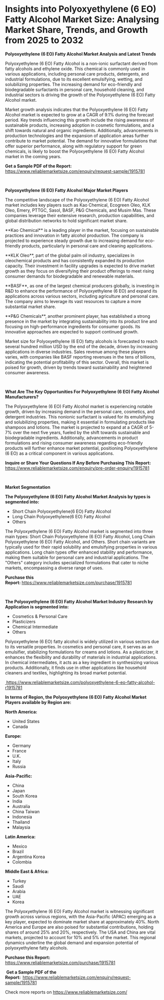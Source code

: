 <p><h1>Insights into Polyoxyethylene (6 EO) Fatty Alcohol Market Size: Analysing Market Share, Trends, and Growth from 2025 to 2032</h1></p><p><strong>Polyoxyethylene (6 EO) Fatty Alcohol Market Analysis and Latest Trends</strong></p>
<p><p>Polyoxyethylene (6 EO) Fatty Alcohol is a non-ionic surfactant derived from fatty alcohols and ethylene oxide. This chemical is commonly used in various applications, including personal care products, detergents, and industrial formulations, due to its excellent emulsifying, wetting, and solubilizing properties. The increasing demand for eco-friendly and biodegradable surfactants in personal care, household cleaning, and industrial sectors is driving the growth of the Polyoxyethylene (6 EO) Fatty Alcohol market.</p><p>Market growth analysis indicates that the Polyoxyethylene (6 EO) Fatty Alcohol market is expected to grow at a CAGR of 9.1% during the forecast period. Key trends influencing this growth include the rising awareness of sustainable products, increasing adoption in cosmetic formulations, and a shift towards natural and organic ingredients. Additionally, advancements in production technologies and the expansion of application areas further contribute to market potential. The demand for innovative formulations that offer superior performance, along with regulatory support for green chemicals, is likely to boost the Polyoxyethylene (6 EO) Fatty Alcohol market in the coming years.</p></p>
<p><strong>Get a Sample PDF of the Report:&nbsp;</strong> <a href="https://www.reliablemarketsize.com/enquiry/request-sample/1915781?utm_campaign=2733&utm_medium=2&utm_source=Github&utm_content=ia&utm_term=03042025&utm_id=polyoxyethylene-6-eo-fatty-alcohol">https://www.reliablemarketsize.com/enquiry/request-sample/1915781</a></p>
<p>&nbsp;</p>
<p><strong>Polyoxyethylene (6 EO) Fatty Alcohol Major Market Players</strong></p>
<p><p>The competitive landscape of the Polyoxyethylene (6 EO) Fatty Alcohol market includes key players such as Kao Chemical, Ecogreen Oleo, KLK Oleo, Emery, PTTGC, Sasol, BASF, P&G Chemicals, and Musim Mas. These companies leverage their extensive research, production capabilities, and global distribution networks to hold significant market share.</p><p>**Kao Chemical** is a leading player in the market, focusing on sustainable practices and innovation in fatty alcohol production. The company is projected to experience steady growth due to increasing demand for eco-friendly products, particularly in personal care and cleaning applications.</p><p>**KLK Oleo**, part of the global palm oil industry, specializes in oleochemical products and has consistently expanded its production capacity. Their investment in facility upgrades is expected to drive market growth as they focus on diversifying their product offerings to meet rising consumer demands for biodegradable and renewable materials.</p><p>**BASF**, as one of the largest chemical producers globally, is investing in R&D to enhance the performance of Polyoxyethylene (6 EO) and expand its applications across various sectors, including agriculture and personal care. The company aims to leverage its vast resources to capture a more substantial market share.</p><p>**P&G Chemicals**, another prominent player, has established a strong presence in the market by integrating sustainability into its product line and focusing on high-performance ingredients for consumer goods. Its innovative approaches are expected to support continued growth.</p><p>Market size for Polyoxyethylene (6 EO) fatty alcohols is forecasted to reach several hundred million USD by the end of the decade, driven by increasing applications in diverse industries. Sales revenue among these players varies, with companies like BASF reporting revenues in the tens of billions, indicating the potential profitability of this sector. Overall, this market is poised for growth, driven by trends toward sustainability and heightened consumer awareness.</p></p>
<p>&nbsp;</p>
<p><strong>What Are The Key Opportunities For Polyoxyethylene (6 EO) Fatty Alcohol Manufacturers?</strong></p>
<p><p>The Polyoxyethylene (6 EO) Fatty Alcohol market is experiencing notable growth, driven by increasing demand in the personal care, cosmetics, and detergent industries. This nonionic surfactant is valued for its emulsifying and solubilizing properties, making it essential in formulating products like shampoos and lotions. The market is projected to expand at a CAGR of 5-7% over the next five years, fueled by the shift towards sustainable and biodegradable ingredients. Additionally, advancements in product formulations and rising consumer awareness regarding eco-friendly products will further enhance market potential, positioning Polyoxyethylene (6 EO) as a critical component in various applications.</p></p>
<p><strong>Inquire or Share Your Questions If Any Before Purchasing This Report:</strong> <a href="https://www.reliablemarketsize.com/enquiry/pre-order-enquiry/1915781?utm_campaign=2733&utm_medium=2&utm_source=Github&utm_content=ia&utm_term=03042025&utm_id=polyoxyethylene-6-eo-fatty-alcohol">https://www.reliablemarketsize.com/enquiry/pre-order-enquiry/1915781</a></p>
<p>&nbsp;</p>
<p><strong>Market Segmentation</strong></p>
<p><strong>The Polyoxyethylene (6 EO) Fatty Alcohol Market Analysis by types is segmented into:</strong></p>
<p><ul><li>Short Chain Polyoxyethylene(6 EO) Fatty Alcohol</li><li>Long Chain Polyoxyethylene(6 EO) Fatty Alcohol</li><li>Others</li></ul></p>
<p><p>The Polyoxyethylene (6 EO) Fatty Alcohol market is segmented into three main types: Short Chain Polyoxyethylene (6 EO) Fatty Alcohol, Long Chain Polyoxyethylene (6 EO) Fatty Alcohol, and Others. Short chain variants are typically used for their rapid solubility and emulsifying properties in various applications. Long chain types offer enhanced stability and performance, making them suitable for personal care and industrial applications. The "Others" category includes specialized formulations that cater to niche markets, encompassing a diverse range of uses.</p></p>
<p><strong>Purchase this Report:&nbsp;</strong><a href="https://www.reliablemarketsize.com/purchase/1915781?utm_campaign=2733&utm_medium=2&utm_source=Github&utm_content=ia&utm_term=03042025&utm_id=polyoxyethylene-6-eo-fatty-alcohol">https://www.reliablemarketsize.com/purchase/1915781</a></p>
<p>&nbsp;</p>
<p><strong>The Polyoxyethylene (6 EO) Fatty Alcohol Market Industry Research by Application is segmented into:</strong></p>
<p><ul><li>Cosmetics & Personal Care</li><li>Plasticizers</li><li>Chemical Intermediate</li><li>Others</li></ul></p>
<p><p>Polyoxyethylene (6 EO) fatty alcohol is widely utilized in various sectors due to its versatile properties. In cosmetics and personal care, it serves as an emulsifier, stabilizing formulations for creams and lotions. As a plasticizer, it enhances the flexibility and durability of materials in industrial applications. In chemical intermediates, it acts as a key ingredient in synthesizing various products. Additionally, it finds use in other applications like household cleaners and textiles, highlighting its broad market potential.</p></p>
<p><a href="https://www.reliablemarketsize.com/polyoxyethylene-6-eo-fatty-alcohol-r1915781?utm_campaign=2733&utm_medium=2&utm_source=Github&utm_content=ia&utm_term=03042025&utm_id=polyoxyethylene-6-eo-fatty-alcohol">&nbsp;https://www.reliablemarketsize.com/polyoxyethylene-6-eo-fatty-alcohol-r1915781</a></p>
<p><strong>In terms of Region, the Polyoxyethylene (6 EO) Fatty Alcohol Market Players available by Region are:</strong></p>
<p>
    <p> <strong> North America: </strong>
        <ul>
            <li>United States</li>
            <li>Canada</li>
        </ul>
        </p> 
    <p> <strong> Europe: </strong>
        <ul>
            <li>Germany</li>
            <li>France</li>
            <li>U.K.</li>
            <li>Italy</li>
            <li>Russia</li>
        </ul>
        </p> 
    <p> <strong> Asia-Pacific: </strong>
        <ul>
            <li>China</li>
            <li>Japan</li>
            <li>South Korea</li>
            <li>India</li>
            <li>Australia</li>
            <li>China Taiwan</li>
            <li>Indonesia</li>
            <li>Thailand</li>
            <li>Malaysia</li>
        </ul>
        </p> 
    <p> <strong> Latin America: </strong>
        <ul>
            <li>Mexico</li>
            <li>Brazil</li>
            <li>Argentina Korea</li>
            <li>Colombia</li>
        </ul>
        </p> 
    <p> <strong> Middle East & Africa: </strong>
        <ul>
            <li>Turkey</li>
            <li>Saudi</li>
            <li>Arabia</li>
            <li>UAE</li>
            <li>Korea</li>
        </ul>
    </p>
    </p>
<p><p>The Polyoxyethylene (6 EO) Fatty Alcohol market is witnessing significant growth across various regions, with the Asia-Pacific (APAC) emerging as a key player, expected to dominate market share at approximately 40%. North America and Europe are also poised for substantial contributions, holding shares of around 25% and 20%, respectively. The USA and China are vital markets, projected to account for 10% and 5% of the market. This regional dynamics underline the global demand and expansion potential of polyoxyethylene fatty alcohols.</p></p>
<p><strong>Purchase this Report: </strong><a href="https://www.reliablemarketsize.com/purchase/1915781?utm_campaign=2733&utm_medium=2&utm_source=Github&utm_content=ia&utm_term=03042025&utm_id=polyoxyethylene-6-eo-fatty-alcohol">https://www.reliablemarketsize.com/purchase/1915781</a></p>
<p>&nbsp;<strong>Get a Sample PDF of the Report:&nbsp;&nbsp;</strong><a href="https://www.reliablemarketsize.com/enquiry/request-sample/1915781?utm_campaign=2733&utm_medium=2&utm_source=Github&utm_content=ia&utm_term=03042025&utm_id=polyoxyethylene-6-eo-fatty-alcohol">https://www.reliablemarketsize.com/enquiry/request-sample/1915781</a></p>
<p><strong></strong></p>
<p>Check more reports on <a href="https://www.reliablemarketsize.com/?utm_campaign=2733&utm_medium=2&utm_source=Github&utm_content=ia&utm_term=03042025&utm_id=polyoxyethylene-6-eo-fatty-alcohol">https://www.reliablemarketsize.com/</a></p>